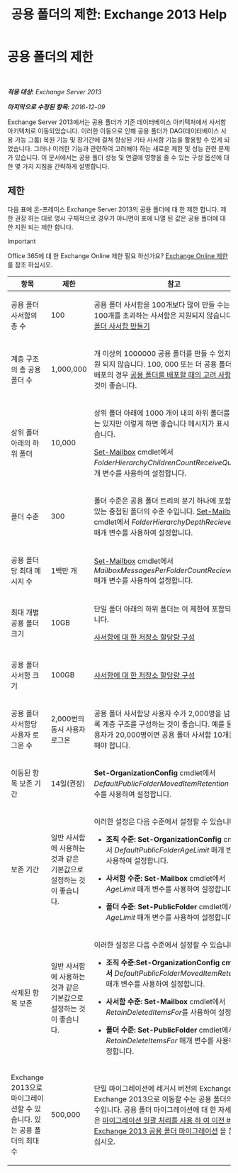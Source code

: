 ﻿---
title: '공용 폴더의 제한: Exchange 2013 Help'
TOCTitle: 공용 폴더의 제한
ms:assetid: 709b075e-9584-484b-bcaa-e781c26497b4
ms:mtpsurl: https://technet.microsoft.com/ko-kr/library/Dn594582(v=EXCHG.150)
ms:contentKeyID: 61170955
ms.date: 05/22/2018
mtps_version: v=EXCHG.150
ms.translationtype: MT
---

# 공용 폴더의 제한

 

_**적용 대상:** Exchange Server 2013_

_**마지막으로 수정된 항목:** 2016-12-09_

Exchange Server 2013에서는 공용 폴더가 기존 데이터베이스 아키텍처에서 사서함 아키텍처로 이동되었습니다. 이러한 이동으로 인해 공용 폴더가 DAG(데이터베이스 사용 가능 그룹) 복원 기능 및 장기간에 걸쳐 향상된 기타 사서함 기능을 활용할 수 있게 되었습니다. 그러나 이러한 기능과 관련하여 고려해야 하는 새로운 제한 및 성능 관련 문제가 있습니다. 이 문서에서는 공용 폴더 성능 및 연결에 영향을 줄 수 있는 구성 옵션에 대한 몇 가지 지침을 간략하게 설명합니다.

## 제한

다음 표에 온-프레미스 Exchange Server 2013의 공용 폴더에 대 한 제한 합니다. 제한 권장 하는 대로 명시 구체적으로 경우가 아니면이 표에 나열 된 값은 공용 폴더에 대 한 지원 되는 제한 합니다.


> [!IMPORTANT]
> Office 365에 대 한 Exchange Online 제한 필요 하신가요? <A href="https://go.microsoft.com/fwlink/?linkid=391188">Exchange Online 제한</A>를 참조 하십시오.




<table>
<colgroup>
<col style="width: 33%" />
<col style="width: 33%" />
<col style="width: 33%" />
</colgroup>
<thead>
<tr class="header">
<th>항목</th>
<th>제한</th>
<th>참고</th>
</tr>
</thead>
<tbody>
<tr class="odd">
<td><p>공용 폴더 사서함의 총 수</p></td>
<td><p>100</p></td>
<td><p>공용 폴더 사서함을 100개보다 많이 만들 수는 있지만 100개를 초과하는 사서함은 지원되지 않습니다. <a href="create-a-public-folder-mailbox-exchange-2013-help.md">공용 폴더 사서함 만들기</a></p></td>
</tr>
<tr class="even">
<td><p>계층 구조의 총 공용 폴더 수</p></td>
<td><p>1,000,000</p></td>
<td><p>개 이상의 1000000 공용 폴더를 만들 수 있지만, 지원 되지 않습니다. 100, 000 또는 더 공용 폴더의 모든 배포의 경우 <a href="considerations-when-deploying-public-folders-exchange-2013-help.md">공용 폴더를 배포할 때의 고려 사항</a>를 읽는 것이 좋습니다.</p></td>
</tr>
<tr class="odd">
<td><p>상위 폴더 아래의 하위 폴더</p></td>
<td><p>10,000</p></td>
<td><p>상위 폴더 아래에 1000 개이 내의 하위 폴더를 만들 수는 있지만 이렇게 하면 좋습니다 메시지가 표시 하지 않습니다.</p>
<p><a href="https://technet.microsoft.com/ko-kr/library/bb123981(v=exchg.150)">Set-Mailbox</a> cmdlet에서 <em>FolderHierarchyChildrenCountReceiveQuota</em> 매개 변수를 사용하여 설정합니다.</p></td>
</tr>
<tr class="even">
<td><p>폴더 수준</p></td>
<td><p>300</p></td>
<td><p>폴더 수준은 공용 폴더 트리의 분기 하나에 포함될 수 있는 중첩된 폴더의 수준 수입니다. <a href="https://technet.microsoft.com/ko-kr/library/bb123981(v=exchg.150)">Set-Mailbox</a> cmdlet에서 <em>FolderHierarchyDepthRecieveQuota</em> 매개 변수를 사용하여 설정합니다.</p></td>
</tr>
<tr class="odd">
<td><p>공용 폴더당 최대 메시지 수</p></td>
<td><p>1백만 개</p></td>
<td><p><a href="https://technet.microsoft.com/ko-kr/library/bb123981(v=exchg.150)">Set-Mailbox</a> cmdlet에서 <em>MailboxMessagesPerFolderCountRecieveQuota</em> 매개 변수를 사용하여 설정합니다.</p></td>
</tr>
<tr class="even">
<td><p>최대 개별 공용 폴더 크기</p></td>
<td><p>10GB</p></td>
<td><p>단일 폴더 아래의 하위 폴더는 이 제한에 포함되지 않습니다.</p>
<p><a href="configure-storage-quotas-for-a-mailbox-exchange-2013-help.md">사서함에 대 한 저장소 할당량 구성</a></p></td>
</tr>
<tr class="odd">
<td><p>공용 폴더 사서함 크기</p></td>
<td><p>100GB</p></td>
<td><p><a href="configure-storage-quotas-for-a-mailbox-exchange-2013-help.md">사서함에 대 한 저장소 할당량 구성</a></p></td>
</tr>
<tr class="even">
<td><p>공용 폴더 사서함당 사용자 로그온 수</p></td>
<td><p>2,000번의 동시 사용자 로그온</p></td>
<td><p>공용 폴더 사서함당 사용자 수가 2,000명을 넘지 않도록 계층 구조를 구성하는 것이 좋습니다. 예를 들어 사용자가 20,000명이면 공용 폴더 사서함 10개를 사용해야 합니다.</p></td>
</tr>
<tr class="odd">
<td><p>이동된 항목 보존 기간</p></td>
<td><p>14일(권장)</p></td>
<td><p><strong>Set-OrganizationConfig</strong> cmdlet에서 <em>DefaultPublicFolderMovedItemRetention</em> 매개 변수를 사용하여 설정합니다.</p></td>
</tr>
<tr class="even">
<td><p>보존 기간</p></td>
<td><p>일반 사서함에 사용하는 것과 같은 기본값으로 설정하는 것이 좋습니다.</p></td>
<td><p>이러한 설정은 다음 수준에서 설정할 수 있습니다.</p>
<ul>
<li><p><strong>조직 수준:</strong> <strong>Set-OrganizationConfig</strong> cmdlet에서 <em>DefaultPublicFolderAgeLimit</em> 매개 변수를 사용하여 설정합니다.</p></li>
<li><p><strong>사서함 수준:</strong> <strong>Set-Mailbox</strong> cmdlet에서 <em>AgeLimit</em> 매개 변수를 사용하여 설정합니다.</p></li>
<li><p><strong>폴더 수준:</strong> <strong>Set-PublicFolder</strong> cmdlet에서 <em>AgeLimit</em> 매개 변수를 사용하여 설정합니다.</p></li>
</ul>
<p></p></td>
</tr>
<tr class="odd">
<td><p>삭제된 항목 보존</p></td>
<td><p>일반 사서함에 사용하는 것과 같은 기본값으로 설정하는 것이 좋습니다.</p></td>
<td><p>이러한 설정은 다음 수준에서 설정할 수 있습니다.</p>
<ul>
<li><p><strong>조직 수준:Set-OrganizationConfig cmdlet에서</strong> <em>DefaultPublicFolderMovedItemRetention</em> 매개 변수를 사용하여 설정합니다.</p></li>
<li><p><strong>사서함 수준:</strong> <strong>Set-Mailbox</strong> cmdlet에서 <em>RetainDeletedItemsFor</em>를 사용하여 설정합니다.</p></li>
<li><p><strong>폴더 수준:</strong> <strong>Set-PublicFolder</strong> cmdlet에서 <em>RetainDeleteItemsFor</em> 매개 변수를 사용하여 설정합니다.</p></li>
</ul></td>
</tr>
<tr class="even">
<td><p>Exchange 2013으로 마이그레이션할 수 있습니다. 있는 공용 폴더의 최대 수</p></td>
<td><p>500,000</p></td>
<td><p>단일 마이그레이션에 레거시 버전의 Exchange에서 Exchange 2013으로 이동할 수는 공용 폴더의 최대 수입니다. 공용 폴더 마이그레이션에 대 한 자세한 내용은 <a href="use-batch-migration-to-migrate-public-folders-to-exchange-2013-from-previous-versions-exchange-2013-help.md">마이그레이션 일괄 처리를 사용 하 여 이전 버전에서 Exchange 2013 공용 폴더 마이그레이션</a> 을 참조 하십시오.</p></td>
</tr>
</tbody>
</table>

